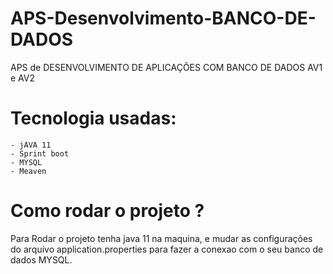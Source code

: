 # APS-Desenvolvimento-BANCO-DE-DADOS
APS de DESENVOLVIMENTO DE APLICAÇÕES COM BANCO DE DADOS AV1 e AV2 

# Tecnologia usadas: 
    - jAVA 11
    - Sprint boot
    - MYSQL
    - Meaven

# Como rodar o projeto ?
Para Rodar o projeto tenha java 11 na maquina, e mudar as configurações do arquivo application.properties para fazer a conexao com o seu banco de dados MYSQL.